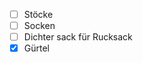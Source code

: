 - [ ] <span style="color:#000ff;">Stöcke</span>
- [ ] <span style="color:#000ff;">Socken</span>
- [ ] <span style="color:#000ff;">Dichter sack für Rucksack</span>
- [x] <span style="color:#000ff;">Gürtel</span>